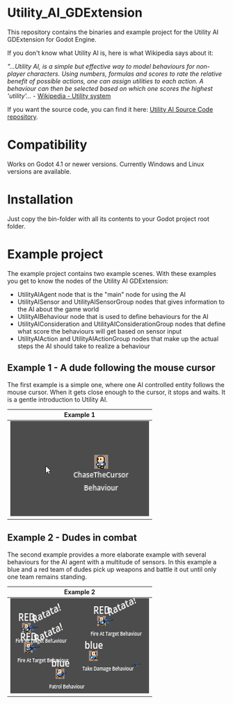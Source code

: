 # Utility_AI_GDExtension
This repository contains the binaries and example project for the Utility AI GDExtension for Godot Engine.

If you don't know what Utility AI is, here is what Wikipedia says about it:

*"...Utility AI, is a simple but effective way to model behaviours for non-player characters. Using numbers, formulas and scores to rate the relative benefit of possible actions, one can assign utilities to each action. A behaviour can then be selected based on which one scores the highest 'utility'...* - [Wikipedia - Utility system](https://en.wikipedia.org/wiki/Utility_system)

If you want the source code, you can find it here: [Utility AI Source Code repository](https://github.com/JarkkoPar/Utility_AI).

# Compatibility
Works on Godot 4.1 or newer versions. 
Currently Windows and Linux versions are available.

# Installation
Just copy the bin-folder with all its contents to your Godot project root folder. 

# Example project
The example project contains two example scenes. With these examples you get to know the nodes of the Utility AI GDExtension: 

 * UtilityAIAgent node that is the "main" node for using the AI
 * UtilityAISensor and UtilityAISensorGroup nodes that gives information to the AI about the game world
 * UtilityAIBehaviour node that is used to define behaviours for the AI
 * UtilityAIConsideration and UtilityAIConsiderationGroup nodes that define what score the behaviours will get based on sensor input
 * UtilityAIAction and UtilityAIActionGroup nodes that make up the actual steps the AI should take to realize a behaviour

## Example 1 - A dude following the mouse cursor

The first example is a simple one, where one AI controlled entity follows the mouse cursor. When it gets close enough to the cursor, it stops and waits. It is a gentle introduction to Utility AI. 
 
|Example 1|
|---------|
|![Example 1 - A dude following the mouse cursor](https://raw.githubusercontent.com/JarkkoPar/Utility_AI_GDExtension/main/example_1.png)|
 
## Example 2 - Dudes in combat
The second example provides a more elaborate example with several behaviours for the AI agent with a multitude of sensors. In this example a blue and a red team of dudes pick up weapons and battle it out until only one team remains standing. 

|Example 2|
|---------|
|![Example 1 - Dudes in combat](https://raw.githubusercontent.com/JarkkoPar/Utility_AI_GDExtension/main/example_2.png)|
 
 